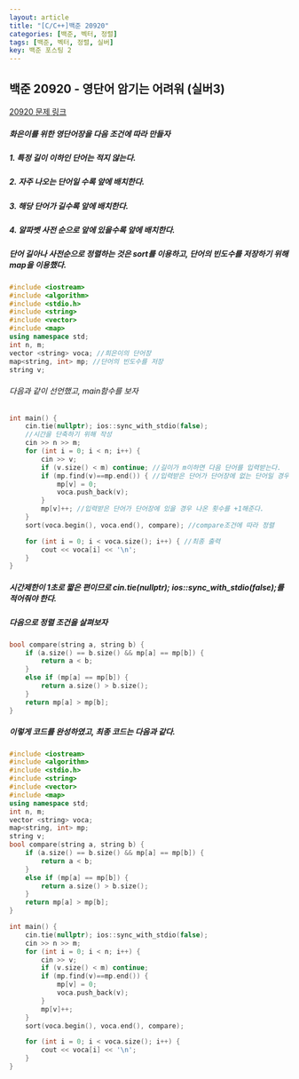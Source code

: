```yaml
---
layout: article
title: "[C/C++]백준 20920"
categories: [백준, 벡터, 정렬]
tags: [백준, 벡터, 정렬, 실버]
key: 백준 포스팅 2
---
```

## 백준 20920 - 영단어 암기는 어려워 (실버3)

[20920 문제 링크](https://www.acmicpc.net/problem/20920)

##### 화은이를 위한 영단어장을 다음 조건에 따라 만들자

#####  1. 특정 길이 이하인 단어는 적지 않는다.
##### 2. 자주 나오는 단어일 수록 앞에 배치한다.
##### 3. 해당 단어가 길수록 앞에 배치한다.
##### 4. 알파벳 사전 순으로 앞에 있을수록 앞에 배치한다.

##### 단어 길아나 사전순으로 정렬하는 것은 sort를 이용하고, 단어의 빈도수를 저장하기 위해 map을 이용했다.
```cpp
#include <iostream>
#include <algorithm>
#include <stdio.h>
#include <string>
#include <vector>
#include <map>
using namespace std;
int n, m;
vector <string> voca; //희은이의 단어장
map<string, int> mp; //단어의 빈도수를 저장
string v;
```
###### 다음과 같이 선언했고, main함수를 보자
```cpp
int main() {
    cin.tie(nullptr); ios::sync_with_stdio(false);
    //시간을 단축하기 위해 작성
    cin >> n >> m;
    for (int i = 0; i < n; i++) {
        cin >> v;
        if (v.size() < m) continue; //길이가 m이하면 다음 단어를 입력받는다.
        if (mp.find(v)==mp.end()) { //입력받은 단어가 단어장에 없는 단어일 경우
            mp[v] = 0;
            voca.push_back(v);
        }
        mp[v]++; //입력받은 단어가 단어장에 있을 경우 나온 횟수를 +1해준다.
    }
    sort(voca.begin(), voca.end(), compare); //compare조건에 따라 정렬

    for (int i = 0; i < voca.size(); i++) { //최종 출력
        cout << voca[i] << '\n';
    }
}
```
##### 시간제한이 1초로 짧은 편이므로 cin.tie(nullptr); ios::sync_with_stdio(false);를 적어줘야 한다.
##### 다음으로 정렬 조건을 살펴보자
```cpp
bool compare(string a, string b) {
    if (a.size() == b.size() && mp[a] == mp[b]) {
        return a < b;
    }
    else if (mp[a] == mp[b]) {
        return a.size() > b.size();
    }
    return mp[a] > mp[b];
}
```
##### 이렇게 코드를 완성하였고, 최종 코드는 다음과 같다.
```cpp
#include <iostream>
#include <algorithm>
#include <stdio.h>
#include <string>
#include <vector>
#include <map>
using namespace std;
int n, m;
vector <string> voca;
map<string, int> mp;
string v;
bool compare(string a, string b) {
    if (a.size() == b.size() && mp[a] == mp[b]) {
        return a < b;
    }
    else if (mp[a] == mp[b]) {
        return a.size() > b.size();
    }
    return mp[a] > mp[b];
}

int main() {
    cin.tie(nullptr); ios::sync_with_stdio(false);
    cin >> n >> m;
    for (int i = 0; i < n; i++) {
        cin >> v;
        if (v.size() < m) continue;
        if (mp.find(v)==mp.end()) {
            mp[v] = 0;
            voca.push_back(v);
        }
        mp[v]++;
    }
    sort(voca.begin(), voca.end(), compare);

    for (int i = 0; i < voca.size(); i++) {
        cout << voca[i] << '\n';
    }
}
```

